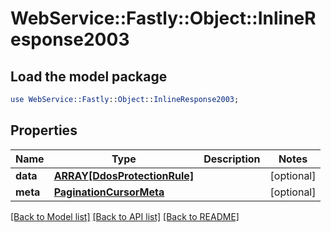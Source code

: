 # WebService::Fastly::Object::InlineResponse2003

## Load the model package
```perl
use WebService::Fastly::Object::InlineResponse2003;
```

## Properties
Name | Type | Description | Notes
------------ | ------------- | ------------- | -------------
**data** | [**ARRAY[DdosProtectionRule]**](DdosProtectionRule.md) |  | [optional] 
**meta** | [**PaginationCursorMeta**](PaginationCursorMeta.md) |  | [optional] 

[[Back to Model list]](../README.md#documentation-for-models) [[Back to API list]](../README.md#documentation-for-api-endpoints) [[Back to README]](../README.md)


